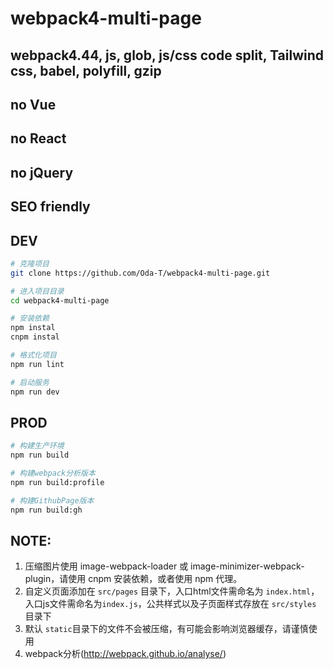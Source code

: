 # webpack4-multi-page

## webpack4.44, js, glob, js/css code split, Tailwind css, babel, polyfill, gzip
## no Vue
## no React
## no jQuery
## SEO friendly

## DEV

```bash
# 克隆项目
git clone https://github.com/Oda-T/webpack4-multi-page.git

# 进入项目目录
cd webpack4-multi-page

# 安装依赖
npm instal
cnpm instal

# 格式化项目
npm run lint

# 启动服务
npm run dev
```

## PROD

```bash
# 构建生产环境
npm run build

# 构建webpack分析版本
npm run build:profile

# 构建GithubPage版本
npm run build:gh

```

## NOTE: 
1. 压缩图片使用 image-webpack-loader 或 image-minimizer-webpack-plugin，请使用 cnpm 安装依赖，或者使用 npm 代理。
2. 自定义页面添加在 `src/pages` 目录下，入口html文件需命名为 `index.html`，入口js文件需命名为`index.js`，公共样式以及子页面样式存放在 `src/styles` 目录下
3. 默认 `static`目录下的文件不会被压缩，有可能会影响浏览器缓存，请谨慎使用
4. webpack分析(http://webpack.github.io/analyse/)
